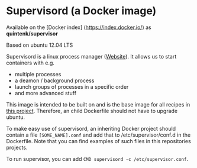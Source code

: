 Supervisord (a Docker image)
============================

Available on the [Docker index] (https://index.docker.io/) as **quintenk/supervisor**

Based on ubuntu 12.04 LTS

Supervisord is a linux process manager ([Website](http://supervisord.org/ "Supervisord website")). It allows us to start containers with e.g.
- multiple processes
- a deamon / background process
- launch groups of processes in a specific order
- and more advanced stuff

This image is intended to be built on and is the base image for all recipes in [this project](https://github.com/Krijger/docker-cookbooks). Therefore, an child Dockerfile should not have to upgrade ubuntu.

To make easy use of supervisord, an inheriting Docker project should contain a file `[SOME_NAME].conf` and add that to /etc/supervisor/conf.d in the Dockerfile. Note that you can find examples of such files in this repositories projects.

To run supervisor, you can add `CMD supervisord -c /etc/supervisor.conf`.
